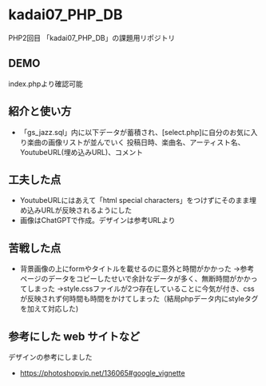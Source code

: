 # kadai07_PHP_DB
PHP2回目
「kadai07_PHP_DB」の課題用リポジトリ

## DEMO

index.phpより確認可能

## 紹介と使い方

- 「gs_jazz.sql」内に以下データが蓄積され、[select.php]に自分のお気に入り楽曲の画像リストが並んでいく
  投稿日時、楽曲名、アーティスト名、YoutubeURL(埋め込みURL)、コメント

## 工夫した点
 - YoutubeURLにはあえて「html special characters」をつけずにそのまま埋め込みURLが反映されるようにした
 - 画像はChatGPTで作成。デザインは参考URLより

## 苦戦した点
- 背景画像の上にformやタイトルを載せるのに意外と時間がかかった
  →参考ページのデータをコピーしたせいで余計なデータが多く、無断時間がかかってしまった
  →style.cssファイルが2つ存在していることに今気が付き、cssが反映されず何時間も時間をかけてしまった（結局phpデータ内にstyleタグを加えて対応した)

## 参考にした web サイトなど

デザインの参考にしました

- https://photoshopvip.net/136065#google_vignette
  
